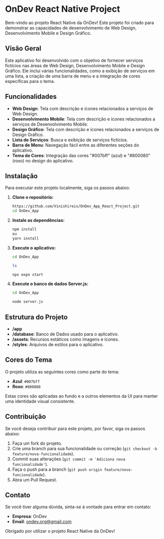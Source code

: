 # OnDev React Native Project

Bem-vindo ao projeto React Native da OnDev! Este projeto foi criado para demonstrar as capacidades de desenvolvimento de Web Design, Desenvolvimento Mobile e Design Gráfico.

## Visão Geral

Este aplicativo foi desenvolvido com o objetivo de fornecer serviços fictícios nas áreas de Web Design, Desenvolvimento Mobile e Design Gráfico. Ele inclui várias funcionalidades, como a exibição de serviços em uma lista, a criação de uma barra de menu e a integração de cores específicas para o tema.

## Funcionalidades

- **Web Design**: Tela com descrição e ícones relacionados a serviços de Web Design.
- **Desenvolvimento Mobile**: Tela com descrição e ícones relacionados a serviços de Desenvolvimento Mobile.
- **Design Gráfico**: Tela com descrição e ícones relacionados a serviços de Design Gráfico.
- **Lista de Serviços**: Busca e exibição de serviços fictícios.
- **Barra de Menu**: Navegação fácil entre as diferentes seções do aplicativo.
- **Tema de Cores**: Integração das cores "#007bff" (azul) e "#800080" (roxo) no design do aplicativo.

## Instalação

Para executar este projeto localmente, siga os passos abaixo:

1. **Clone o repositório:**
    ```sh
    https://github.com/Vinishireis/OnDev_App_React_Project.git
    cd OnDev_App
    ```

2. **Instale as dependências:**
    ```sh
    npm install
    ou
    yarn install
    ```

3. **Execute o aplicativo:**
    ```sh
    cd OnDev_App

    ls

    npx expo start
    ```

 4. **Execute o banco de dados Server.js:**
    ```sh
    cd OnDev_App

    node server.js
    ```

## Estrutura do Projeto

  - **/app**
  - **/database**: Banco de Dados usado para o aplicativo.
  - **/assets**: Recursos estáticos como imagens e ícones.
  - **/styles**: Arquivos de estilos para o aplicativo.

## Cores do Tema

O projeto utiliza as seguintes cores como parte do tema:

- **Azul**: `#007bff`
- **Roxo**: `#800080`

Estas cores são aplicadas ao fundo e a outros elementos da UI para manter uma identidade visual consistente.

## Contribuição

Se você deseja contribuir para este projeto, por favor, siga os passos abaixo:

1. Faça um fork do projeto.
2. Crie uma branch para sua funcionalidade ou correção (`git checkout -b feature/nova-funcionalidade`).
3. Commit suas alterações (`git commit -m 'Adiciona nova funcionalidade'`).
4. Faça o push para a branch (`git push origin feature/nova-funcionalidade`).
5. Abra um Pull Request.

## Contato

Se você tiver alguma dúvida, sinta-se à vontade para entrar em contato:

- **Empresa**: OnDev
- **Email**: ondev.org@gmail.com

Obrigado por utilizar o projeto React Native da OnDev!
